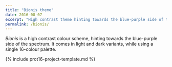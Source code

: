 ```yaml
---
title: "Bionis theme"
date: 2016-08-07
excerpt: "High contrast theme hinting towards the blue-purple side of the spectrum."
permalink: /bionis/
---
```

*Bionis* is a high contrast colour scheme, hinting towards the blue-purple side of the spectrum. It comes in light and dark variants, while using a single 16-colour palette.

{% include prot16-project-template.md %}

